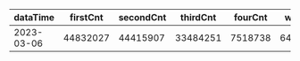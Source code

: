 |dataTime|firstCnt|secondCnt|thirdCnt|fourCnt|winCnt|vrate|wrate|
|-|-|-|-|-|-|-|-|
|2023-03-06|44832027|44415907|33484251|7518738|6492201|86.8%|13.8%|